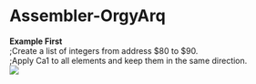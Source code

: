 # Assembler-OrgyArq
**Example First**
<br>
;Create a list of integers from address $80 to $90.<br>
;Apply Ca1 to all elements and keep them in the same direction.
<br>
<img src="https://imgur.com/uvkUFfF.png">
